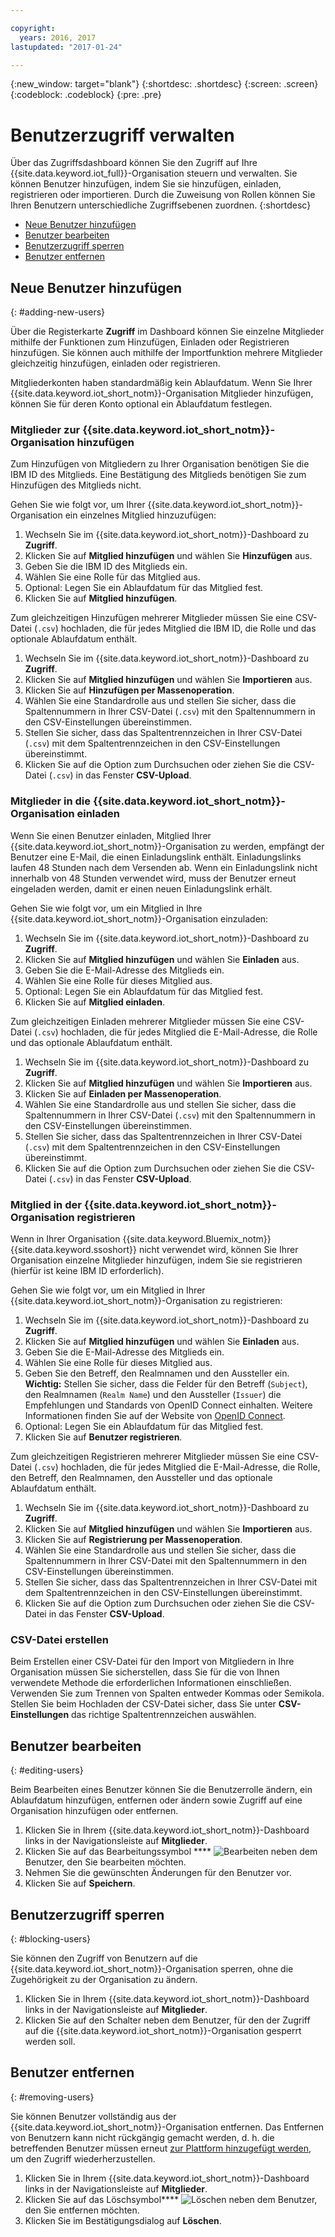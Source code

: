 ```yaml
---

copyright:
  years: 2016, 2017
lastupdated: "2017-01-24"

---
```


{:new_window: target="blank"}
{:shortdesc: .shortdesc}
{:screen: .screen}
{:codeblock: .codeblock}
{:pre: .pre}

# Benutzerzugriff verwalten

Über das Zugriffsdashboard können Sie den Zugriff auf Ihre {{site.data.keyword.iot_full}}-Organisation steuern und verwalten. Sie können Benutzer hinzufügen, indem Sie sie hinzufügen, einladen, registrieren oder importieren. Durch die Zuweisung von Rollen können Sie Ihren Benutzern unterschiedliche Zugriffsebenen zuordnen.
{:shortdesc}

- [Neue Benutzer hinzufügen](#adding-new-users)
- [Benutzer bearbeiten](#editing-users)
- [Benutzerzugriff sperren](#blocking-users)
- [Benutzer entfernen](#removing-users)

## Neue Benutzer hinzufügen
{: #adding-new-users}

Über die Registerkarte **Zugriff** im Dashboard können Sie einzelne Mitglieder mithilfe der Funktionen zum Hinzufügen, Einladen oder Registrieren hinzufügen. Sie können auch mithilfe der Importfunktion mehrere Mitglieder gleichzeitig hinzufügen, einladen oder registrieren.

Mitgliederkonten haben standardmäßig kein Ablaufdatum. Wenn Sie Ihrer {{site.data.keyword.iot_short_notm}}-Organisation Mitglieder hinzufügen, können Sie für deren Konto optional ein Ablaufdatum festlegen.

### Mitglieder zur {{site.data.keyword.iot_short_notm}}-Organisation hinzufügen

Zum Hinzufügen von Mitgliedern zu Ihrer Organisation benötigen Sie die IBM ID des Mitglieds. Eine Bestätigung des Mitglieds benötigen Sie zum Hinzufügen des Mitglieds nicht.

Gehen Sie wie folgt vor, um Ihrer {{site.data.keyword.iot_short_notm}}-Organisation ein einzelnes Mitglied hinzuzufügen:
1. Wechseln Sie im {{site.data.keyword.iot_short_notm}}-Dashboard zu **Zugriff**.
2. Klicken Sie auf **Mitglied hinzufügen** und wählen Sie **Hinzufügen** aus.
3. Geben Sie die IBM ID des Mitglieds ein.
4. Wählen Sie eine Rolle für das Mitglied aus.
5. Optional: Legen Sie ein Ablaufdatum für das Mitglied fest.
6. Klicken Sie auf **Mitglied hinzufügen**.

Zum gleichzeitigen Hinzufügen mehrerer Mitglieder müssen Sie eine CSV-Datei (`.csv`) hochladen, die für jedes Mitglied die IBM ID, die Rolle und das optionale Ablaufdatum enthält.
1. Wechseln Sie im {{site.data.keyword.iot_short_notm}}-Dashboard zu **Zugriff**.
2. Klicken Sie auf **Mitglied hinzufügen** und wählen Sie **Importieren** aus.
3. Klicken Sie auf **Hinzufügen per Massenoperation**.
4. Wählen Sie eine Standardrolle aus und stellen Sie sicher, dass die Spaltennummern in Ihrer CSV-Datei (`.csv`) mit den Spaltennummern in den CSV-Einstellungen übereinstimmen.
5. Stellen Sie sicher, dass das Spaltentrennzeichen in Ihrer CSV-Datei (`.csv`) mit dem Spaltentrennzeichen in den CSV-Einstellungen übereinstimmt.
6. Klicken Sie auf die Option zum Durchsuchen oder ziehen Sie die CSV-Datei (`.csv`) in das Fenster **CSV-Upload**.

### Mitglieder in die {{site.data.keyword.iot_short_notm}}-Organisation einladen

Wenn Sie einen Benutzer einladen, Mitglied Ihrer {{site.data.keyword.iot_short_notm}}-Organisation zu werden, empfängt der Benutzer eine E-Mail, die einen Einladungslink enthält. Einladungslinks laufen 48 Stunden nach dem Versenden ab. Wenn ein Einladungslink nicht innerhalb von 48 Stunden verwendet wird, muss der Benutzer erneut eingeladen werden, damit er einen neuen Einladungslink erhält.

Gehen Sie wie folgt vor, um ein Mitglied in Ihre {{site.data.keyword.iot_short_notm}}-Organisation einzuladen:
1. Wechseln Sie im {{site.data.keyword.iot_short_notm}}-Dashboard zu **Zugriff**.
2. Klicken Sie auf **Mitglied hinzufügen** und wählen Sie **Einladen** aus.
3. Geben Sie die E-Mail-Adresse des Mitglieds ein.
4. Wählen Sie eine Rolle für dieses Mitglied aus.
5. Optional: Legen Sie ein Ablaufdatum für das Mitglied fest.
6. Klicken Sie auf **Mitglied einladen**.

Zum gleichzeitigen Einladen mehrerer Mitglieder müssen Sie eine CSV-Datei (`.csv`) hochladen, die für jedes Mitglied die E-Mail-Adresse, die Rolle und das optionale Ablaufdatum enthält.
1. Wechseln Sie im {{site.data.keyword.iot_short_notm}}-Dashboard zu **Zugriff**.
2. Klicken Sie auf **Mitglied hinzufügen** und wählen Sie **Importieren** aus.
3. Klicken Sie auf **Einladen per Massenoperation**.
4. Wählen Sie eine Standardrolle aus und stellen Sie sicher, dass die Spaltennummern in Ihrer CSV-Datei (`.csv`) mit den Spaltennummern in den CSV-Einstellungen übereinstimmen.
5. Stellen Sie sicher, dass das Spaltentrennzeichen in Ihrer CSV-Datei (`.csv`) mit dem Spaltentrennzeichen in den CSV-Einstellungen übereinstimmt.
6. Klicken Sie auf die Option zum Durchsuchen oder ziehen Sie die CSV-Datei (`.csv`) in das Fenster **CSV-Upload**.

### Mitglied in der {{site.data.keyword.iot_short_notm}}-Organisation registrieren

Wenn in Ihrer Organisation {{site.data.keyword.Bluemix_notm}} {{site.data.keyword.ssoshort}} nicht verwendet wird, können Sie Ihrer Organisation einzelne Mitglieder hinzufügen, indem Sie sie registrieren (hierfür ist keine IBM ID erforderlich).

Gehen Sie wie folgt vor, um ein Mitglied in Ihrer {{site.data.keyword.iot_short_notm}}-Organisation zu registrieren:
1. Wechseln Sie im {{site.data.keyword.iot_short_notm}}-Dashboard zu **Zugriff**.
2. Klicken Sie auf **Mitglied hinzufügen** und wählen Sie **Einladen** aus.
3. Geben Sie die E-Mail-Adresse des Mitglieds ein.
4. Wählen Sie eine Rolle für dieses Mitglied aus.
5. Geben Sie den Betreff, den Realmnamen und den Aussteller ein.
   **Wichtig:** Stellen Sie sicher, dass die Felder für den Betreff (`Subject`), den Realmnamen (`Realm Name`) und den Aussteller (`Issuer`) die Empfehlungen und Standards von OpenID Connect einhalten. Weitere Informationen finden Sie auf der Website von [OpenID Connect](http://openid.net/connect/).
6. Optional: Legen Sie ein Ablaufdatum für das Mitglied fest.
7. Klicken Sie auf **Benutzer registrieren**.

Zum gleichzeitigen Registrieren mehrerer Mitglieder müssen Sie eine CSV-Datei (`.csv`) hochladen, die für jedes Mitglied die E-Mail-Adresse, die Rolle, den Betreff, den Realmnamen, den Aussteller und das optionale Ablaufdatum enthält.
1. Wechseln Sie im {{site.data.keyword.iot_short_notm}}-Dashboard zu **Zugriff**.
2. Klicken Sie auf **Mitglied hinzufügen** und wählen Sie **Importieren** aus.
3. Klicken Sie auf **Registrierung per Massenoperation**.
4. Wählen Sie eine Standardrolle aus und stellen Sie sicher, dass die Spaltennummern in Ihrer CSV-Datei mit den Spaltennummern in den CSV-Einstellungen übereinstimmen.
5. Stellen Sie sicher, dass das Spaltentrennzeichen in Ihrer CSV-Datei mit dem Spaltentrennzeichen in den CSV-Einstellungen übereinstimmt.
6. Klicken Sie auf die Option zum Durchsuchen oder ziehen Sie die CSV-Datei in das Fenster **CSV-Upload**.

### CSV-Datei erstellen

Beim Erstellen einer CSV-Datei für den Import von Mitgliedern in Ihre Organisation müssen Sie sicherstellen, dass Sie für die von Ihnen verwendete Methode die erforderlichen Informationen einschließen. Verwenden Sie zum Trennen von Spalten entweder Kommas oder Semikola. Stellen Sie beim Hochladen der CSV-Datei sicher, dass Sie unter **CSV-Einstellungen** das richtige Spaltentrennzeichen auswählen.

## Benutzer bearbeiten
{: #editing-users}

Beim Bearbeiten eines Benutzer können Sie die Benutzerrolle ändern, ein Ablaufdatum hinzufügen, entfernen oder ändern sowie Zugriff auf eine Organisation hinzufügen oder entfernen.

1. Klicken Sie in Ihrem {{site.data.keyword.iot_short_notm}}-Dashboard links in der Navigationsleiste auf **Mitglieder**.
2. Klicken Sie auf das Bearbeitungssymbol **** ![Bearbeiten](/docs/images/edit_32.svg) neben dem Benutzer, den Sie bearbeiten möchten.
3. Nehmen Sie die gewünschten Änderungen für den Benutzer vor.
4. Klicken Sie auf **Speichern**.

## Benutzerzugriff sperren
{: #blocking-users}

Sie können den Zugriff von Benutzern auf die {{site.data.keyword.iot_short_notm}}-Organisation sperren, ohne die Zugehörigkeit zu der Organisation zu ändern.

1. Klicken Sie in Ihrem {{site.data.keyword.iot_short_notm}}-Dashboard links in der Navigationsleiste auf **Mitglieder**.
2. Klicken Sie auf den Schalter neben dem Benutzer, für den der Zugriff auf die {{site.data.keyword.iot_short_notm}}-Organisation gesperrt werden soll.


## Benutzer entfernen
{: #removing-users}

Sie können Benutzer vollständig aus der {{site.data.keyword.iot_short_notm}}-Organisation entfernen. Das Entfernen von Benutzern kann nicht rückgängig gemacht werden, d. h. die betreffenden Benutzer müssen erneut [zur Plattform hinzugefügt werden](#adding-new-users), um den Zugriff wiederherzustellen.

1. Klicken Sie in Ihrem {{site.data.keyword.iot_short_notm}}-Dashboard links in der Navigationsleiste auf **Mitglieder**.
2. Klicken Sie auf das Löschsymbol**** ![Löschen](/docs/images/trash_32.svg) neben dem Benutzer, den Sie entfernen möchten.
3. Klicken Sie im Bestätigungsdialog auf **Löschen**.
